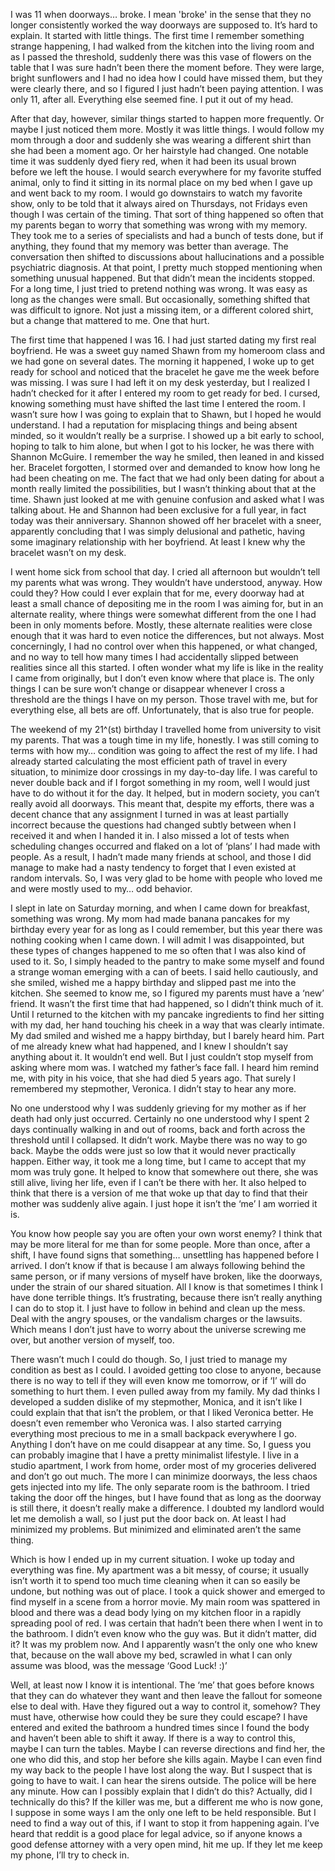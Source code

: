 I was 11 when doorways… broke. I mean 'broke' in the sense that they no longer consistently worked the way doorways are supposed to. It’s hard to explain. It started with little things. The first time I remember something strange happening, I had walked from the kitchen into the living room and as I passed the threshold, suddenly there was this vase of flowers on the table that I was sure hadn’t been there the moment before. They were large, bright sunflowers and I had no idea how I could have missed them, but they were clearly there, and so I figured I just hadn’t been paying attention. I was only 11, after all. Everything else seemed fine. I put it out of my head.

After that day, however, similar things started to happen more frequently. Or maybe I just noticed them more. Mostly it was little things. I would follow my mom through a door and suddenly she was wearing a different shirt than she had been a moment ago. Or her hairstyle had changed. One notable time it was suddenly dyed fiery red, when it had been its usual brown before we left the house. I would search everywhere for my favorite stuffed animal, only to find it sitting in its normal place on my bed when I gave up and went back to my room. I would go downstairs to watch my favorite show, only to be told that it always aired on Thursdays, not Fridays even though I was certain of the timing. That sort of thing happened so often that my parents began to worry that something was wrong with my memory. They took me to a series of specialists and had a bunch of tests done, but if anything, they found that my memory was better than average. The conversation then shifted to discussions about hallucinations and a possible psychiatric diagnosis. At that point, I pretty much stopped mentioning when something unusual happened. But that didn’t mean the incidents stopped. For a long time, I just tried to pretend nothing was wrong. It was easy as long as the changes were small. But occasionally, something shifted that was difficult to ignore. Not just a missing item, or a different colored shirt, but a change that mattered to me. One that hurt.

The first time that happened I was 16. I had just started dating my first real boyfriend. He was a sweet guy named Shawn from my homeroom class and we had gone on several dates. The morning it happened, I woke up to get ready for school and noticed that the bracelet he gave me the week before was missing. I was sure I had left it on my desk yesterday, but I realized I hadn’t checked for it after I entered my room to get ready for bed. I cursed, knowing something must have shifted the last time I entered the room. I wasn’t sure how I was going to explain that to Shawn, but I hoped he would understand. I had a reputation for misplacing things and being absent minded, so it wouldn’t really be a surprise. I showed up a bit early to school, hoping to talk to him alone, but when I got to his locker, he was there with Shannon McGuire. I remember the way he smiled, then leaned in and kissed her. Bracelet forgotten, I stormed over and demanded to know how long he had been cheating on me. The fact that we had only been dating for about a month really limited the possibilities, but I wasn’t thinking about that at the time. Shawn just looked at me with genuine confusion and asked what I was talking about. He and Shannon had been exclusive for a full year, in fact today was their anniversary. Shannon showed off her bracelet with a sneer, apparently concluding that I was simply delusional and pathetic, having some imaginary relationship with her boyfriend. At least I knew why the bracelet wasn’t on my desk.

I went home sick from school that day. I cried all afternoon but wouldn’t tell my parents what was wrong. They wouldn’t have understood, anyway. How could they? How could I ever explain that for me, every doorway had at least a small chance of depositing me in the room I was aiming for, but in an alternate reality, where things were somewhat different from the one I had been in only moments before. Mostly, these alternate realities were close enough that it was hard to even notice the differences, but not always. Most concerningly, I had no control over when this happened, or what changed, and no way to tell how many times I had accidentally slipped between realities since all this started. I often wonder what my life is like in the reality I came from originally, but I don’t even know where that place is. The only things I can be sure won’t change or disappear whenever I cross a threshold are the things I have on my person. Those travel with me, but for everything else, all bets are off. Unfortunately, that is also true for people.

The weekend of my 21^(st) birthday I travelled home from university to visit my parents. That was a tough time in my life, honestly. I was still coming to terms with how my… condition was going to affect the rest of my life. I had already started calculating the most efficient path of travel in every situation, to minimize door crossings in my day-to-day life. I was careful to never double back and if I forgot something in my room, well I would just have to do without it for the day. It helped, but in modern society, you can’t really avoid all doorways. This meant that, despite my efforts, there was a decent chance that any assignment I turned in was at least partially incorrect because the questions had changed subtly between when I received it and when I handed it in. I also missed a lot of tests when scheduling changes occurred and flaked on a lot of ‘plans’ I had made with people. As a result, I hadn’t made many friends at school, and those I did manage to make had a nasty tendency to forget that I even existed at random intervals. So, I was very glad to be home with people who loved me and were mostly used to my… odd behavior.

I slept in late on Saturday morning, and when I came down for breakfast, something was wrong. My mom had made banana pancakes for my birthday every year for as long as I could remember, but this year there was nothing cooking when I came down. I will admit I was disappointed, but these types of changes happened to me so often that I was also kind of used to it. So, I simply headed to the pantry to make some myself and found a strange woman emerging with a can of beets. I said hello cautiously, and she smiled, wished me a happy birthday and slipped past me into the kitchen. She seemed to know me, so I figured my parents must have a ‘new’ friend. It wasn’t the first time that had happened, so I didn’t think much of it. Until I returned to the kitchen with my pancake ingredients to find her sitting with my dad, her hand touching his cheek in a way that was clearly intimate. My dad smiled and wished me a happy birthday, but I barely heard him. Part of me already knew what had happened, and I knew I shouldn’t say anything about it. It wouldn’t end well. But I just couldn’t stop myself from asking where mom was. I watched my father’s face fall. I heard him remind me, with pity in his voice, that she had died 5 years ago. That surely I remembered my stepmother, Veronica. I didn’t stay to hear any more.

No one understood why I was suddenly grieving for my mother as if her death had only just occurred. Certainly no one understood why I spent 2 days continually walking in and out of rooms, back and forth across the threshold until I collapsed. It didn’t work. Maybe there was no way to go back. Maybe the odds were just so low that it would never practically happen. Either way, it took me a long time, but I came to accept that my mom was truly gone. It helped to know that somewhere out there, she was still alive, living her life, even if I can’t be there with her. It also helped to think that there is a version of me that woke up that day to find that their mother was suddenly alive again. I just hope it isn’t the ‘me’ I am worried it is.

You know how people say you are often your own worst enemy? I think that may be more literal for me than for some people. More than once, after a shift, I have found signs that something… unsettling has happened before I arrived. I don’t know if that is because I am always following behind the same person, or if many versions of myself have broken, like the doorways, under the strain of our shared situation. All I know is that sometimes I think I have done terrible things. It’s frustrating, because there isn’t really anything I can do to stop it. I just have to follow in behind and clean up the mess. Deal with the angry spouses, or the vandalism charges or the lawsuits. Which means I don’t just have to worry about the universe screwing me over, but another version of myself, too.

There wasn’t much I could do though. So, I just tried to manage my condition as best as I could. I avoided getting too close to anyone, because there is no way to tell if they will even know me tomorrow, or if ‘I’ will do something to hurt them. I even pulled away from my family. My dad thinks I developed a sudden dislike of my stepmother, Monica, and it isn’t like I could explain that that isn’t the problem, or that I liked Veronica better. He doesn’t even remember who Veronica was. I also started carrying everything most precious to me in a small backpack everywhere I go. Anything I don’t have on me could disappear at any time. So, I guess you can probably imagine that I have a pretty minimalist lifestyle. I live in a studio apartment, I work from home, order most of my groceries delivered and don’t go out much. The more I can minimize doorways, the less chaos gets injected into my life. The only separate room is the bathroom. I tried taking the door off the hinges, but I have found that as long as the doorway is still there, it doesn’t really make a difference. I doubted my landlord would let me demolish a wall, so I just put the door back on. At least I had minimized my problems. But minimized and eliminated aren’t the same thing.

Which is how I ended up in my current situation. I woke up today and everything was fine. My apartment was a bit messy, of course; it usually isn’t worth it to spend too much time cleaning when it can so easily be undone, but nothing was out of place. I took a quick shower and emerged to find myself in a scene from a horror movie. My main room was spattered in blood and there was a dead body lying on my kitchen floor in a rapidly spreading pool of red. I was certain that hadn’t been there when I went in to the bathroom. I didn’t even know who the guy was. But it didn’t matter, did it? It was my problem now. And I apparently wasn’t the only one who knew that, because on the wall above my bed, scrawled in what I can only assume was blood, was the message ‘Good Luck! :)’

Well, at least now I know it is intentional. The ‘me’ that goes before knows that they can do whatever they want and then leave the fallout for someone else to deal with. Have they figured out a way to control it, somehow? They must have, otherwise how could they be sure they could escape? I have entered and exited the bathroom a hundred times since I found the body and haven’t been able to shift it away. If there is a way to control this, maybe I can turn the tables. Maybe I can reverse directions and find her, the one who did this, and stop her before she kills again. Maybe I can even find my way back to the people I have lost along the way. But I suspect that is going to have to wait. I can hear the sirens outside. The police will be here any minute. How can I possibly explain that I didn’t do this? Actually, did I technically do this? If the killer was me, but a different me who is now gone, I suppose in some ways I am the only one left to be held responsible. But I need to find a way out of this, if I want to stop it from happening again. I’ve heard that reddit is a good place for legal advice, so if anyone knows a good defense attorney with a very open mind, hit me up. If they let me keep my phone, I’ll try to check in.